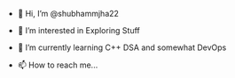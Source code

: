 - 👋 Hi, I’m @shubhammjha22
- 👀 I’m interested in Exploring Stuff 
- 🌱 I’m currently learning C++ DSA and somewhat DevOps

- 📫 How to reach me...

<!---
shubhammjha22/shubhammjha22 is a ✨ special ✨ repository because its `README.md` (this file) appears on your GitHub profile.
You can click the Preview link to take a look at your changes.
--->
